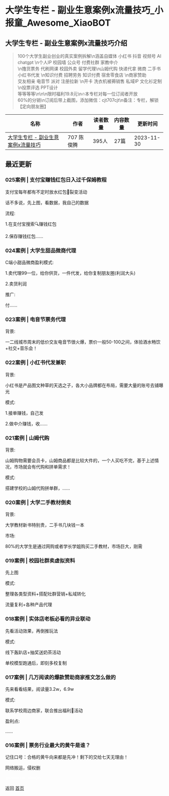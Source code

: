 # 大学生专栏 - 副业生意案例x流量技巧_小报童_Awesome_XiaoBOT

## 大学生专栏 - 副业生意案例x流量技巧介绍
> 100个大学生副业创业的真实案例拆解\n涵盖自媒体 小红书 抖音 视频号 AI chatgpt \n个人IP 校园墙 公众号 付费社群 家教中介  
\n撸货票务 代刷网课 校园外卖 留学代理\n山姆代购 快递代拿 微商 二手书 小红书代发 \n知识付费 招聘劳务 知识付费 宿舍零食店 \n商家赞助  
交友相亲 电音节 派对 注册拉新 \n开卡 洗衣机被褥销售 私域IP 文化衫定制\n投票评选 PPT设计  
等等等等\n\n\n限时福利19.8元\n🔥本专栏对每一位订阅者开放  
60%的分销\n订阅后带上截图，添加微信：cjt707cjt\n备注：专栏，解锁【定向朋友圈】  
  


|名称|作者|读者数量|内容数量|更新时间|
|---|---|---|---|---|
|[大学生专栏 - 副业生意案例x流量技巧](https://xiaobot.net/p/11102323?refer=0b133df9-27dc-423b-8101-639049001c13)|707 陈俊腾|395人|27篇|2023-11-30|

## 最近更新
### 025案例 | 支付宝赚钱红包日入过千保姆教程

支付宝每年都有不定时放水红包🧧裂变活动

话不多说，先上图，看数据，我自己的数据

流程:

1.在支付宝搜索🔍赚钱红包

2.保存赚钱红包......

### 024案例 | 大学生甜品微商代理

C端小甜品微商盈利模式:

1.卖代理99一位，给你供货，一件代发，给你复制朋友圈(利润大头)

2.卖货利润

推广:

付......

### 023案例 | 电音节票务代理

背景:

一二线城市周末的低价交友电音节很火爆，票价一般50-100之间，体验酒水畅饮+社交+音乐会！

### 022案例 | 小红书代发兼职

背景:

小红书是产品图文种草的天选之子，各大小品牌都在布局，需要大量的账号去铺曝光

模式:

1.接单赚钱，自己发

2.做中介赚钱，收......

### 021案例 | 山姆代购

背景:

山姆购物需要会员卡，山姆商品都是比较大件的，一个人买吃不完，基于上述情况，市场就会有代购和拼单需求！

模式:

搭建学校的山姆代购拼单群，......

### 020案例 | 大学二手教材倒卖

背景:

大学教材新书特别贵，二手书几块钱一本

市场:

80%的大学生是通过网购或者学长学姐购买二手教材，市场巨大，刚需

### 019案例 | 校园社群卖虚拟资料

先上图

模式:

整理各类型资料+搭配社群营销+私域转化

流量复利+各种产品代理

### 018案例 | 实体店老板必看的异业联动

先看活动效果，再倒推玩法

模式:

线下轰趴店+抽奖送奶茶活动

单校模型跑通后，即刻多校复制

### 017案例 | 几万阅读的爆款赞助商家推文怎么做的

先来看看结果，阅读量3.2w，6.9w

模式:

联系学校周边商家，联合推出福利🧧活动

盈利点:

......

### 016案例 | 票务行业最大的黄牛是谁？

记住口号：合格的黄牛向来都是先冲！剩下的交给七天无理由！

网络搬运，侵权删


<a href="https://github.com/Reno9527/awesome-xiaobot" style="color: white; text-decoration: none;">awesome-xiaobot</a>

返回 [首页](../README.md)
